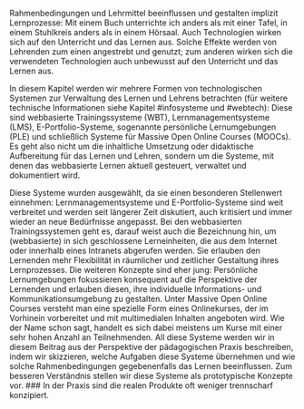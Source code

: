 <!-- filename: 01_Einleitung.md -->
<!-- title: Einleitung -->

Rahmenbedingungen und Lehrmittel beeinflussen und gestalten implizit Lernprozesse: Mit einem Buch unterrichte ich anders als mit einer Tafel, in einem Stuhlkreis anders als in einem Hörsaal. Auch Technologien wirken sich auf den Unterricht und das Lernen aus. Solche Effekte werden von Lehrenden zum einen angestrebt und genutzt; zum anderen wirken sich die verwendeten Technologien auch unbewusst auf den Unterricht und das Lernen aus.

In diesem Kapitel werden wir mehrere Formen von technologischen Systemen zur Verwaltung des Lernen und Lehrens betrachten (für weitere technische Informationen siehe Kapitel #infosysteme und #webtech): Diese sind webbasierte Trainingssysteme (WBT), Lernmanagementsysteme (LMS), E-Portfolio-Systeme, sogenannte persönliche Lernumgebungen (PLE) und schließlich Systeme für Massive Open Online Courses (MOOCs). Es geht also nicht um die inhaltliche Umsetzung oder didaktische Aufbereitung für das Lernen und Lehren, sondern um die Systeme, mit denen das webbasierte Lernen aktuell gesteuert, verwaltet und dokumentiert wird.

Diese Systeme wurden ausgewählt, da sie einen besonderen Stellenwert einnehmen: Lernmanagementsysteme und E-Portfolio-Systeme sind weit verbreitet und werden seit längerer Zeit diskutiert, auch kritisiert und immer wieder an neue Bedürfnisse angepasst. Bei den webbasierten Trainingssystemen geht es, darauf weist auch die Bezeichnung hin, um (webbasierte) in sich geschlossene Lerneinheiten, die aus dem Internet oder innerhalb eines Intranets abgerufen werden. Sie erlauben den Lernenden mehr Flexibilität in räumlicher und zeitlicher Gestaltung ihres Lernprozesses. Die weiteren Konzepte sind eher jung: Persönliche Lernumgebungen fokussieren konsequent auf die Perspektive der Lernenden und erlauben diesen, ihre individuelle Informations- und Kommunikationsumgebung zu gestalten. Unter Massive Open Online Courses versteht man eine spezielle Form eines Onlinekurses, der im Vorhinein vorbereitet und mit multimedialen Inhalten angeboten wird. Wie der Name schon sagt, handelt es sich dabei meistens um Kurse mit einer sehr hohen Anzahl an Teilnehmenden. All diese Systeme werden wir in diesem Beitrag aus der Perspektive der pädagogischen Praxis beschreiben, indem wir skizzieren, welche Aufgaben diese Systeme übernehmen und wie solche Rahmenbedingungen gegebenenfalls das Lernen beeinflussen. Zum besseren Verständnis stellen wir diese Systeme als prototypische Konzepte vor. ### In der Praxis sind die realen Produkte oft weniger trennscharf konzipiert.

